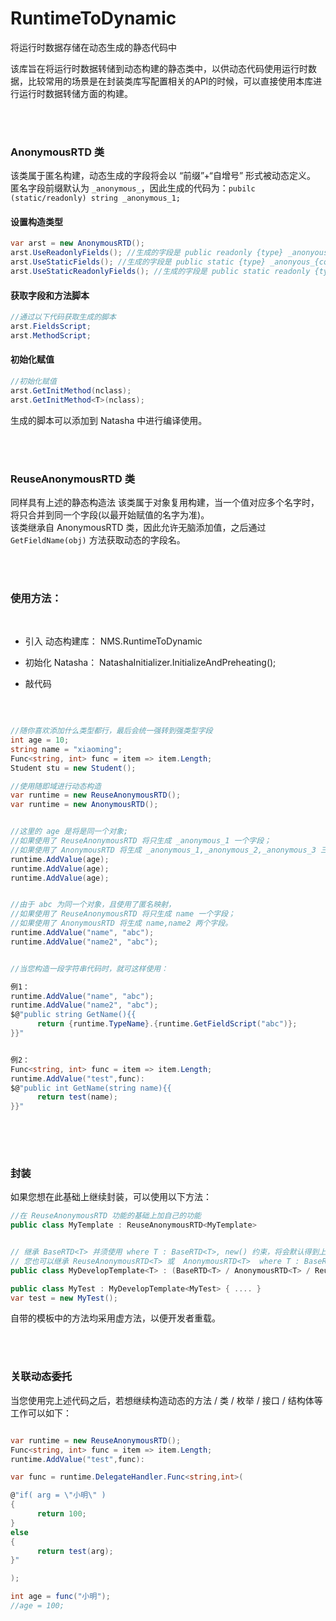 # RuntimeToDynamic
将运行时数据存储在动态生成的静态代码中

该库旨在将运行时数据转储到动态构建的静态类中，以供动态代码使用运行时数据，比较常用的场景是在封装类库写配置相关的API的时候，可以直接使用本库进行运行时数据转储方面的构建。

<br/>  
<br/>

### AnonymousRTD 类


该类属于匿名构建，动态生成的字段将会以 “前缀”+“自增号” 形式被动态定义。  
匿名字段前缀默认为 `_anonymous_`，因此生成的代码为：`pubilc (static/readonly) string _anonymous_1;`  

#### 设置构造类型
```C#
var arst = new AnonymousRTD();
arst.UseReadonlyFields(); //生成的字段是 public readonly {type} _anonyous_{count};
arst.UseStaticFields(); //生成的字段是 public static {type} _anonyous_{count};
arst.UseStaticReadonlyFields(); //生成的字段是 public static readonly {type} _anonyous_{count};
```

#### 获取字段和方法脚本
```C#
//通过以下代码获取生成的脚本
arst.FieldsScript;
arst.MethodScript;
```

#### 初始化赋值
```C#
//初始化赋值
arst.GetInitMethod(nclass);
arst.GetInitMethod<T>(nclass);
```

生成的脚本可以添加到 Natasha 中进行编译使用。

<br/>  
<br/>


### ReuseAnonymousRTD 类

同样具有上述的静态构造法
该类属于对象复用构建，当一个值对应多个名字时，将只合并到同一个字段(以最开始赋值的名字为准)。  
该类继承自 AnonymousRTD 类，因此允许无脑添加值，之后通过 `GetFieldName(obj)` 方法获取动态的字段名。


<br/>  
<br/>


### 使用方法：

 <br/>  
 
 - 引入 动态构建库： NMS.RuntimeToDynamic

 - 初始化 Natasha： NatashaInitializer.InitializeAndPreheating();  

 - 敲代码  
 
<br/>  

```C#

//随你喜欢添加什么类型都行，最后会统一强转到强类型字段
int age = 10;
string name = "xiaoming";
Func<string, int> func = item => item.Length;
Student stu = new Student();

//使用随即域进行动态构造
var runtime = new ReuseAnonymousRTD();
var runtime = new AnonymousRTD();


//这里的 age 是将是同一个对象;
//如果使用了 ReuseAnonymousRTD 将只生成 _anonymous_1 一个字段；
//如果使用了 AnonymousRTD 将生成 _anonymous_1,_anonymous_2,_anonymous_3 三个字段。
runtime.AddValue(age);
runtime.AddValue(age);
runtime.AddValue(age);


//由于 abc 为同一个对象，且使用了匿名映射，
//如果使用了 ReuseAnonymousRTD 将只生成 name 一个字段；
//如果使用了 AnonymousRTD 将生成 name,name2 两个字段。
runtime.AddValue("name", "abc");
runtime.AddValue("name2", "abc");


//当您构造一段字符串代码时，就可这样使用：

例1：
runtime.AddValue("name", "abc");
runtime.AddValue("name2", "abc");
$@"public string GetName(){{
      return {runtime.TypeName}.{runtime.GetFieldScript("abc")};
}}"


例2：
Func<string, int> func = item => item.Length;
runtime.AddValue("test",func):
$@"public int GetName(string name){{
      return test(name);
}}"
            
```

<br/>  
<br/>

### 封装

如果您想在此基础上继续封装，可以使用以下方法：

```C#
//在 ReuseAnonymousRTD 功能的基础上加自己的功能
public class MyTemplate : ReuseAnonymousRTD<MyTemplate>


// 继承 BaseRTD<T> 并须使用 where T : BaseRTD<T>, new() 约束，将会默认得到上述 Random / Default / Create 静态构造域的 API 支持
// 您也可以继承 ReuseAnonymousRTD<T> 或  AnonymousRTD<T>  where T : BaseRTD<T>, new() 
public class MyDevelopTemplate<T> : (BaseRTD<T> / AnonymousRTD<T> / ReuseAnonymousRTD<T>) where T : BaseRTD<T>, new(){}

public class MyTest : MyDevelopTemplate<MyTest> { .... }
var test = new MyTest();
```

自带的模板中的方法均采用虚方法，以便开发者重载。

<br/>  
<br/>

### 关联动态委托

当您使用完上述代码之后，若想继续构造动态的方法 / 类 /  枚举 / 接口 / 结构体等工作可以如下：

```C# 

var runtime = new ReuseAnonymousRTD();
Func<string, int> func = item => item.Length;
runtime.AddValue("test",func):

var func = runtime.DelegateHandler.Func<string,int>(

@"if( arg = \"小明\" )
{ 
      return 100; 
}
else 
{
      return test(arg);
}"

);

int age = func("小明");
//age = 100;
```
